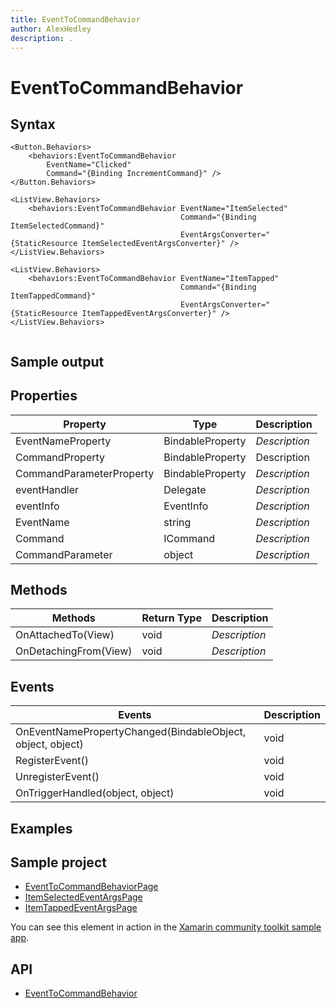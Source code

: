 ```yaml
---
title: EventToCommandBehavior
author: AlexHedley
description: .
---
```


# EventToCommandBehavior

## Syntax

```xaml
<Button.Behaviors>
    <behaviors:EventToCommandBehavior
        EventName="Clicked"
        Command="{Binding IncrementCommand}" />
</Button.Behaviors>
```

```xaml
<ListView.Behaviors>
    <behaviors:EventToCommandBehavior EventName="ItemSelected"
                                      Command="{Binding ItemSelectedCommand}"
                                      EventArgsConverter="{StaticResource ItemSelectedEventArgsConverter}" />
</ListView.Behaviors>
```

```xaml
<ListView.Behaviors>
    <behaviors:EventToCommandBehavior EventName="ItemTapped"
                                      Command="{Binding ItemTappedCommand}"
                                      EventArgsConverter="{StaticResource ItemTappedEventArgsConverter}" />
</ListView.Behaviors>
```

```csharp

```

## Sample output

<!-- Image/Text can show the output of the control/helper -->

## Properties

| Property | Type | Description |
| -- | -- | -- |
| EventNameProperty | BindableProperty | *Description* |
| CommandProperty | BindableProperty | Description |
| CommandParameterProperty | BindableProperty | *Description* |
| eventHandler | Delegate | *Description* |
| eventInfo | EventInfo | *Description* |
| EventName | string | *Description* |
| Command | ICommand | *Description* |
| CommandParameter | object | *Description* |

## Methods

| Methods | Return Type | Description |
| -- | -- | -- |
| OnAttachedTo(View) | void | *Description* |
| OnDetachingFrom(View) | void | *Description* |


## Events

| Events | Description |
| -- | -- |
| OnEventNamePropertyChanged(BindableObject, object, object) | void | *Description* |
| RegisterEvent() | void | *Description* |
| UnregisterEvent() | void | *Description* |
| OnTriggerHandled(object, object) | void | *Description* |

## Examples

<!-- All control/helper must at least have an example to show the use of Properties and Methods in your control/helper with the output -->

## Sample project

- [EventToCommandBehaviorPage](https://github.com/xamarin/XamarinCommunityToolkit/blob/main/XamarinCommunityToolkitSample/Pages/Behaviors/EventToCommandBehaviorPage.xaml)
- [ItemSelectedEventArgsPage](https://github.com/xamarin/XamarinCommunityToolkit/blob/main/XamarinCommunityToolkitSample/Pages/Converters/ItemSelectedEventArgsPage.xaml)
- [ItemTappedEventArgsPage](https://github.com/xamarin/XamarinCommunityToolkit/blob/main/XamarinCommunityToolkitSample/Pages/Converters/ItemTappedEventArgsPage.xaml)

You can see this element in action in the [Xamarin community toolkit sample app](https://github.com/xamarin/XamarinCommunityToolkit/tree/main/XamarinCommunityToolkitSample).

## API

- [EventToCommandBehavior]([source-code-link](https://github.com/xamarin/XamarinCommunityToolkit/blob/main/XamarinCommunityToolkit/Behaviors/EventToCommandBehavior.shared.cs))
